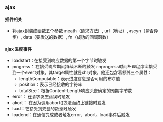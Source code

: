 ### ajax

#### 插件相关
- 将ajax封装成函数五个参数 meath（请求方法）, url（地址）, ascyn（是否异步）, data（要发送的数据）, fn（成功的回调函数）

#### ajax 进度事件
- loadstart：在接受到响应数据的第一个字节时触发
- progress： 在接受响应期间持续不断的触发
 onprogress时间处理程序会接受到一个event对象，其target属性就是xhr对象。他还包含着额外三个属性：
  - lengthComputable：表示进度信息是否可用的布尔值
  - position：表示已经接收的字符串
  - totalSize：根据Content-Length响应头部确定的预期字节数 
- error： 在请求发生错误时触发
- abort： 在因为调用abort()方法而终止链接时触发
- load：在接受到完整的数据时触发
- loadend：在通信完成或者触发error、abort、load事件后触发